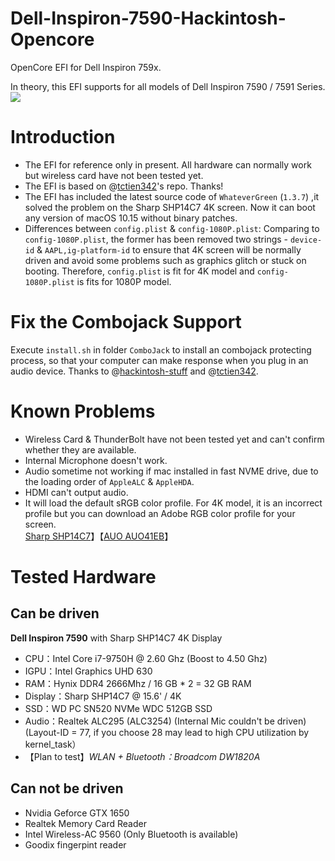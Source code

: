 # Dell-Inspiron-7590-Hackintosh-Opencore
OpenCore EFI for Dell Inspiron 759x.

In theory, this EFI supports for all models of Dell Inspiron 7590 / 7591 Series.
![](http://tva1.sinaimg.cn/large/0080xEK2ly1gbzh20adfrj312s0puk0z.jpg)

# Introduction
* The EFI for reference only in present. All hardware can normally work but wireless card have not been tested yet.
* The EFI is based on @[tctien342](https://github.com/tctien342/Dell-Inspiron-7591-Hackintosh)'s repo. Thanks!
* The EFI has included the latest source code of `WhateverGreen` (`1.3.7`) ,it solved the problem on the Sharp SHP14C7 4K screen. Now it can boot any version of macOS 10.15 without binary patches.
* Differences between `config.plist` & `config-1080P.plist`: Comparing to `config-1080P.plist`, the former has been removed two strings - `device-id` & `AAPL,ig-platform-id` to ensure that 4K screen will be normally driven and avoid some problems such as graphics glitch or stuck on booting. Therefore, `config.plist` is fit for 4K model and `config-1080P.plist` is fits for 1080P model.

# Fix the Combojack Support
Execute `install.sh` in folder `ComboJack` to install an combojack protecting process, so that your computer can make response when you plug in an audio device.
Thanks to @[hackintosh-stuff](https://github.com/hackintosh-stuff/ComboJack) and @[tctien342](https://github.com/tctien342).

# Known Problems
* Wireless Card & ThunderBolt have not been tested yet and can't confirm whether they are available.
* Internal Microphone doesn't work.
* Audio sometime not working if mac installed in fast NVME drive, due to the loading order of `AppleALC` & `AppleHDA`.
* HDMI can't output audio.
* It will load the default sRGB color profile. For 4K model, it is an incorrect profile but you can download an Adobe RGB color profile for your screen.<br>[Sharp SHP14C7](http://oss.pm-z.tech/temp_files/shp14c7_adobe_6500.icm)】【[AUO AUO41EB](http://oss.pm-z.tech/temp_files/AUO41EB_adobe_6500.icm)】

# Tested Hardware

## Can be driven
**Dell Inspiron 7590** with Sharp SHP14C7 4K Display
* CPU：Intel Core i7-9750H @ 2.60 Ghz (Boost to 4.50 Ghz)
* IGPU：Intel Graphics UHD 630
* RAM：Hynix DDR4 2666Mhz / 16 GB * 2 = 32 GB RAM
* Display：Sharp SHP14C7 @ 15.6' / 4K
* SSD：WD PC SN520 NVMe WDC 512GB SSD
* Audio：Realtek ALC295 (ALC3254) (Internal Mic couldn't be driven) (Layout-ID = 77, if you choose 28 may lead to high CPU utilization by kernel_task）
* 【Plan to test】_WLAN + Bluetooth：Broadcom DW1820A_

## Can not be driven
* Nvidia Geforce GTX 1650
* Realtek Memory Card Reader
* Intel Wireless-AC 9560 (Only Bluetooth is available)
* Goodix fingerpint reader
